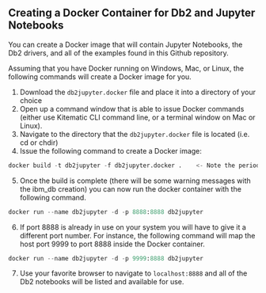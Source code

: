 ## Creating a Docker Container for Db2 and Jupyter Notebooks
You can create a Docker image that will contain Jupyter Notebooks, the Db2 drivers, and all of the examples found in this Github repository.

Assuming that you have Docker running on Windows, Mac, or Linux, the following commands will create a Docker image for you.

1) Download the `db2jupyter.docker` file and place it into a directory of your choice
2) Open up a command window that is able to issue Docker commands (either use Kitematic CLI command line, or a terminal window on Mac or Linux).
3) Navigate to the directory that the `db2jupyter.docker` file is located (i.e. cd or chdir)
4) Issue the following command to create a Docker image:
```Python
docker build -t db2jupyter -f db2jupyter.docker .    <- Note the period at the end
```

5) Once the build is complete (there will be some warning messages with the ibm_db creation) you can now run the docker container with the following command.
```Python
docker run --name db2jupyter -d -p 8888:8888 db2jupyter 
```

6) If  port 8888 is already in use on your system you will have to give it a different port number. For instance, the following command will map the host port 9999 to port 8888 inside the Docker container.
```Python
docker run --name db2jupyter -d -p 9999:8888 db2jupyter 
```

7) Use your favorite browser to navigate to `localhost:8888` and all of the Db2 notebooks will be listed and available for use.

